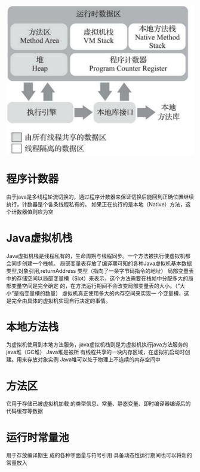 <img src="https://github.com/dai147444612/JVM/blob/main/image/%E6%88%AA%E5%B1%8F2021-07-27%20%E4%B8%8A%E5%8D%8811.21.28.png">

# 程序计数器  
由于java是多线程轮流切换的，通过程序计数器来保证切换后能回到正确位置继续执行，计数器是个各条线程私有的。
如果正在执行的是本地（Native）方法，这个计数器值则应为空


# Java虚拟机栈  
Java虚拟机栈是线程私有的，生命周期与线程同步。一个方法被执行使虚拟机都会同步创建一个栈帧。
局部变量表存放了编译期可知的各种Java虚拟机基本数据类型,对象引用,returnAddress 类型（指向了一条字节码指令的地址）
局部变量表中的存储空间以局部变量槽（Slot）来表示，这个方法需要在栈帧中分配多大的局部变量空间是完全确定 的，在方法运行期间不会改变局部变量表的大小。（”大小”是指变量槽的数量）
虚拟机真正使用多大的内存空间来实现一 个变量槽，这是完全由具体的虚拟机实现自行决定的事情。


# 本地方法栈  
为虚拟机使用到本地方法服务，java虚拟机栈则是为虚拟机执行java方法服务的
java堆（GC堆）
Java堆是被所 有线程共享的一块内存区域，在虚拟机启动时创建。用来存放对象实例
Java堆可以处于物理上不连续的内存空间中

# 方法区  
它用于存储已被虚拟机加载 的类型信息、常量、静态变量、即时编译器编译后的代码缓存等数据



# 运行时常量池  
用于存放编译期生 成的各种字面量与符号引用
具备动态性运行期间也可以将新的常量放入




